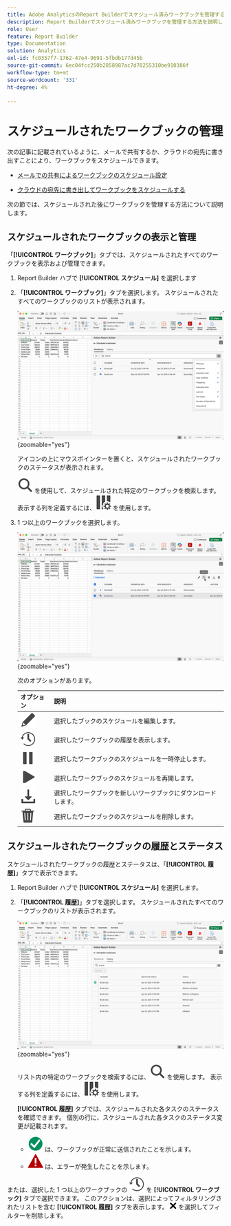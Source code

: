```yaml
---
title: Adobe AnalyticsのReport Builderでスケジュール済みワークブックを管理する方法
description: Report Builderでスケジュール済みワークブックを管理する方法を説明します
role: User
feature: Report Builder
type: Documentation
solution: Analytics
exl-id: fc0357f7-1762-47e4-9691-5fbdb177d45b
source-git-commit: 6ec04fcc250b2858987ac7d70255310be910386f
workflow-type: tm+mt
source-wordcount: '331'
ht-degree: 4%

---
```


# スケジュールされたワークブックの管理

次の記事に記載されているように、メールで共有するか、クラウドの宛先に書き出すことにより、ワークブックをスケジュールできます。

* [メールでの共有によるワークブックのスケジュール設定](/help/analyze/report-builder/schedule-reportbuilder.md)

* [クラウドの宛先に書き出してワークブックをスケジュールする](/help/analyze/report-builder/report-builder-export.md)

次の節では、スケジュールされた後にワークブックを管理する方法について説明します。

## スケジュールされたワークブックの表示と管理

「**[!UICONTROL ワークブック]**」タブでは、スケジュールされたすべてのワークブックを表示および管理できます。

1. Report Builder ハブで **[!UICONTROL スケジュール]** を選択します

1. 「**[!UICONTROL ワークブック]**」タブを選択します。 スケジュールされたすべてのワークブックのリストが表示されます。

   ![&#x200B; スケジュール済みワークブック &#x200B;](assets/scheduled-workbooks.png){zoomable="yes"}

   アイコンの上にマウスポインターを置くと、スケジュールされたワークブックのステータスが表示されます。

   ![&#x200B; 検索 &#x200B;](/help/assets/icons/Search.svg) を使用して、スケジュールされた特定のワークブックを検索します。
表示する列を定義するには、![ColumnSetting](/help/assets/icons/ColumnSetting.svg) を使用します。

1. 1 つ以上のワークブックを選択します。

   ![&#x200B; 選択したワークブックのスケジュール &#x200B;](assets/scheduled-workbooks-selected.png){zoomable="yes"}

   次のオプションがあります。

   | オプション | 説明 |
   |---|---|
   | ![編集](/help/assets/icons/Edit.svg) | 選択したブックのスケジュールを編集します。 |
   | ![&#x200B; 履歴 &#x200B;](/help/assets/icons/History.svg) | 選択したワークブックの履歴を表示します。 |
   | ![Pause](/help/assets/icons/Pause.svg) | 選択したワークブックのスケジュールを一時停止します。 |
   | ![&#x200B; 再生 &#x200B;](/help/assets/icons/Play.svg) | 選択したワークブックのスケジュールを再開します。 |
   | ![ダウンロード](/help/assets/icons/Download.svg) | 選択したワークブックを新しいワークブックにダウンロードします。 |
   | ![削除](/help/assets/icons/Delete.svg) | 選択したワークブックのスケジュールを削除します。 |


## スケジュールされたワークブックの履歴とステータス

スケジュールされたワークブックの履歴とステータスは、「**[!UICONTROL 履歴]**」タブで表示できます。

1. Report Builder ハブで **[!UICONTROL スケジュール]** を選択します。

1. 「**[!UICONTROL 履歴]**」タブを選択します。 スケジュールされたすべてのワークブックのリストが表示されます。

   ![&#x200B; スケジュール済み履歴 &#x200B;](assets/scheduled-workbooks-history.png){zoomable="yes"}

   リスト内の特定のワークブックを検索するには、![&#x200B; 検索 &#x200B;](/help/assets/icons/Search.svg) を使用します。
表示する列を定義するには、![ColumnSetting](/help/assets/icons/ColumnSetting.svg) を使用します。

   **[!UICONTROL 履歴]** タブでは、スケジュールされた各タスクのステータスを確認できます。 個別の行に、スケジュールされた各タスクのステータス変更が記載されます。

   * ![CheckmarkCircleGreen](/help/assets/icons/CheckmarkCircleGreen.svg) は、ワークブックが正常に送信されたことを示します。
   * ![AlertRed](/help/assets/icons/AlertRed.svg) は、エラーが発生したことを示します。

または、選択した 1 つ以上のワークブックの ![&#x200B; 履歴 &#x200B;](/help/assets/icons/History.svg) を **[!UICONTROL ワークブック]** タブで選択できます。 このアクションは、選択によってフィルタリングされたリストを含む **[!UICONTROL 履歴]** タブを表示します。 ![CrossSize75](/help/assets/icons/CrossSize75.svg) を選択してフィルターを削除します。
